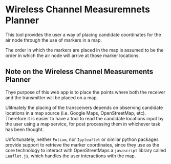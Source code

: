 # Wireless Channel Measuremnets Planner

This tool provides the user a way of placing candidate coordinates for the air node through the use of markers in a map.

The order in which the markers are placed in the map is assumed to be the order in which the air node will arrive at those marker locations.




## Note on the Wireless Channel Measurements Planner

Thye purpose of this web app is to place the points where both the receiver and the transmitter will be placed on a map.

Ulitmately the placing of the transceivers depends on observing candidate locations in a map source (i.e. Google Maps, OpenStreetMap, etc). Therefore it is easier to have a tool to read the candidate locations input by the user using a map service, for post processing them in whichever task has been thought.

Unfortunately, neither ``Folium``, nor ``Ipyleaflet`` or similar python packages provide support to retrieve the marker coordinates, since they use as the core technology to interact with OpenStreetMaps a ``javascript`` library called ``Leaflet.js``, which handles the user interactions with the map. 

